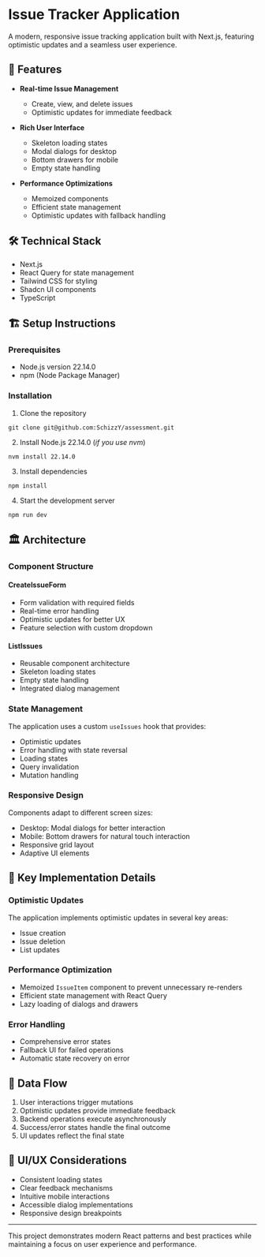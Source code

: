 # Issue Tracker Application

A modern, responsive issue tracking application built with Next.js, featuring optimistic updates and a seamless user experience.

## 🚀 Features

- **Real-time Issue Management**
  - Create, view, and delete issues
  - Optimistic updates for immediate feedback

- **Rich User Interface**
  - Skeleton loading states
  - Modal dialogs for desktop
  - Bottom drawers for mobile
  - Empty state handling

- **Performance Optimizations**
  - Memoized components
  - Efficient state management
  - Optimistic updates with fallback handling

## 🛠️ Technical Stack

- Next.js
- React Query for state management
- Tailwind CSS for styling
- Shadcn UI components
- TypeScript

## 🏗️ Setup Instructions

### Prerequisites
- Node.js version 22.14.0
- npm (Node Package Manager)

### Installation

1. Clone the repository
```
git clone git@github.com:SchizzY/assessment.git
```
2. Install Node.js 22.14.0 
(_if you use nvm_)
```
nvm install 22.14.0
```
3. Install dependencies
```
npm install
```
4. Start the development server
```
npm run dev
```

## 🏛️ Architecture

### Component Structure

#### CreateIssueForm
- Form validation with required fields
- Real-time error handling
- Optimistic updates for better UX
- Feature selection with custom dropdown

#### ListIssues
- Reusable component architecture
- Skeleton loading states
- Empty state handling
- Integrated dialog management

### State Management

The application uses a custom `useIssues` hook that provides:
- Optimistic updates
- Error handling with state reversal
- Loading states
- Query invalidation
- Mutation handling

### Responsive Design

Components adapt to different screen sizes:
- Desktop: Modal dialogs for better interaction
- Mobile: Bottom drawers for natural touch interaction
- Responsive grid layout
- Adaptive UI elements

## 🎯 Key Implementation Details

### Optimistic Updates
The application implements optimistic updates in several key areas:
- Issue creation
- Issue deletion
- List updates

### Performance Optimization
- Memoized `IssueItem` component to prevent unnecessary re-renders
- Efficient state management with React Query
- Lazy loading of dialogs and drawers

### Error Handling
- Comprehensive error states
- Fallback UI for failed operations
- Automatic state recovery on error

## 🔄 Data Flow

1. User interactions trigger mutations
2. Optimistic updates provide immediate feedback
3. Backend operations execute asynchronously
4. Success/error states handle the final outcome
5. UI updates reflect the final state

## 🎨 UI/UX Considerations

- Consistent loading states
- Clear feedback mechanisms
- Intuitive mobile interactions
- Accessible dialog implementations
- Responsive design breakpoints

---

This project demonstrates modern React patterns and best practices while maintaining a focus on user experience and performance.